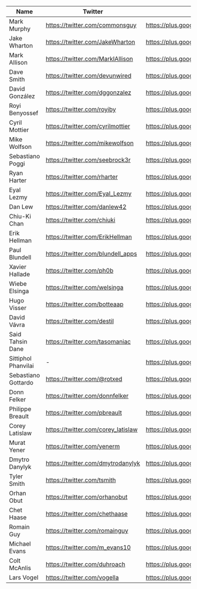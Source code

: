 Name | Twitter | Google+ | Website/Blog | LinkedIn | Other links
------------ | ------------- | ------------- | ------------- | ------------- | ------------- |
Mark Murphy | https://twitter.com/commonsguy | https://plus.google.com/114205433913370454414/posts | https://commonsware.com/  | - | - 
Jake Wharton | https://twitter.com/JakeWharton | https://plus.google.com/108284392618554783657 | https://jakewharton.com/  | https://www.linkedin.com/in/jakewharton | - 
Mark Allison | https://twitter.com/MarkIAllison | https://plus.google.com/101161883485148457960  | https://blog.stylingandroid.com/ | - | -
Dave Smith | https://twitter.com/devunwired  | https://plus.google.com/115236917399025801624 | https://newcircle.com/s | - | -
David González | https://twitter.com/dggonzalez | https://plus.google.com/+davidgonzalezmalmstein/posts | http://www.malmstein.com/ | https://www.linkedin.com/in/dggonzalez | -
Royi Benyossef | https://twitter.com/royiby  | https://plus.google.com/108852062468606314998 | -  | -  | -
Cyril Mottier | https://twitter.com/cyrilmottier | https://plus.google.com/118417777153109946393 | http://cyrilmottier.com/ | http://linkedin.com/in/cyrilmottier/ | -
Mike Wolfson | https://twitter.com/mikewolfson | https://plus.google.com/114182988463720945996 | http://www.mikewolfson.com/  | https://www.linkedin.com/in/mswolfson  | -
Sebastiano Poggi | https://twitter.com/seebrock3r | https://plus.google.com/106129364465361264599 | https://medium.com/@seebrock3r | - | - | -
Ryan Harter | https://twitter.com/rharter | https://plus.google.com/100732597684431934213 | http://ryanharter.com/ | https://www.linkedin.com/in/ryanharter/  | - 
Eyal Lezmy | https://twitter.com/Eyal_Lezmy | https://plus.google.com/109290164663410811176 | http://eyal.fr/ | - | - 
Dan Lew | https://twitter.com/danlew42 | https://plus.google.com/108078989781026808271  | http://danlew.net/  | - | -
Chiu-Ki Chan | https://twitter.com/chiuki | https://plus.google.com/106114190915231601949 | http://blog.sqisland.com/ | - | - 
Erik Hellman | https://twitter.com/ErikHellman  | https://plus.google.com/102463586939438589980  | http://hellsoft.se/  | http://se.linkedin.com/in/erikhelllman | - 
Paul Blundell | https://twitter.com/blundell_apps | https://plus.google.com/105972697070686041935 | http://www.blog.blundellapps.com/ | https://www.linkedin.com/in/blundell | - 
Xavier Hallade | https://twitter.com/ph0b | https://plus.google.com/106834066322753191683 | http://ph0b.com/  | https://www.linkedin.com/in/xavierhallade | -
Wiebe Elsinga | https://twitter.com/welsinga  | https://plus.google.com/105209480109514753422 | http://wiebe-elsinga.com/blog  | https://www.linkedin.com/in/welsinga | -
Hugo Visser | https://twitter.com/botteaap  | https://plus.google.com/102164807080986038267  | http://www.littlerobots.nl/  | https://www.linkedin.com/in/visserh  | -
David Vávra | https://twitter.com/destil  | https://plus.google.com/100156589101321820776  | http://www.destil.cz/  | https://www.linkedin.com/in/destil | -
Said Tahsin Dane | https://twitter.com/tasomaniac | https://plus.google.com/110192075961104342312 | http://www.tasomaniac.com/ | https://www.linkedin.com/in/saidtahsindane | -
Sittiphol Phanvilai | - | https://plus.google.com/104151953459259878608  | http://nuuneoi.com/  | http://linkedin.com/in/nuuneoi | -
Sebastiano Gottardo | https://twitter.com/@rotxed | https://plus.google.com/109030639285673509944 | -  | - | - 
Donn Felker | https://twitter.com/donnfelker | https://plus.google.com/114746422988923214718 | http://www.donnfelker.com/ | http://www.linkedin.com/in/donnfelker | - 
Philippe Breault | https://twitter.com/pbreault | https://plus.google.com/112494309429857640112 | http://www.developerphil.com/ | - | -
Corey Latislaw | https://twitter.com/corey_latislaw | https://plus.google.com/115756181955040594344 | http://www.coreylatislaw.com/ | - | -
Murat Yener | https://twitter.com/yenerm | https://plus.google.com/114028338330916709688 | http://www.devchronicles.com/ | https://www.linkedin.com/in/muratyener | -
Dmytro Danylyk | https://twitter.com/dmytrodanylyk | https://plus.google.com/114504530412269589324 |  |  | 
Tyler Smith | https://twitter.com/tsmith | https://plus.google.com/109963283239374698932  | - | https://www.linkedin.com/in/tyvsmith | -
Orhan Obut | https://twitter.com/orhanobut | https://plus.google.com/114663590489584785944 | - | https://www.linkedin.com/in/orhanobut | -
Chet Haase | https://twitter.com/chethaase | https://plus.google.com/+ChetHaase | http://graphics-geek.blogspot.in/ | https://www.linkedin.com/in/chethaase | https://medium.com/@chethaase
Romain Guy | https://twitter.com/romainguy | https://plus.google.com/+RomainGuy | http://www.curious-creature.com/category/android/
Michael Evans | https://twitter.com/m_evans10 | https://plus.google.com/+MichaelEvans | http://michaelevans.org/
Colt McAnlis | https://twitter.com/duhroach | https://plus.google.com/+ColtMcAnlis | http://mainroach.blogspot.in/ https://medium.com/@duhroach | https://www.linkedin.com/in/duhroach | https://www.youtube.com/playlist?list=PLWz5rJ2EKKc9CBxr3BVjPTPoDPLdPIFCE
Lars Vogel | https://twitter.com/vogella | https://plus.google.com/+LarsVogel | http://vogella.com | https://de.linkedin.com/in/vogella | 
